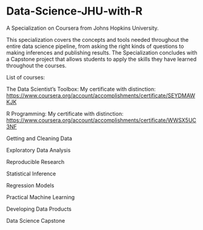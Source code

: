 Data-Science-JHU-with-R
===================

A Specialization on Coursera from Johns Hopkins University.

This specialization covers the concepts and tools needed throughout the entire data science pipeline, from asking the right kinds of questions to making inferences and publishing results. The Specialization concludes with a Capstone project that allows students to apply the skills they have learned throughout the courses.

List of courses:

The Data Scientist’s Toolbox: My certificate with distinction:
https://www.coursera.org/account/accomplishments/certificate/SEYDMAWKJK

R Programming: My certificate with distinction:
https://www.coursera.org/account/accomplishments/certificate/WWSX5UC3NF

Getting and Cleaning Data

Exploratory Data Analysis

Reproducible Research

Statistical Inference

Regression Models

Practical Machine Learning

Developing Data Products

Data Science Capstone
